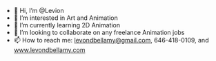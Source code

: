 - 👋 Hi, I’m @Levion
- 👀 I’m interested in Art and Animation
- 🌱 I’m currently learning 2D Animation
- 💞️ I’m looking to collaborate on any freelance Animation jobs
- 📫 How to reach me: levondbellamy@gmail.com, 646-418-0109, and www.levondbellamy.com
